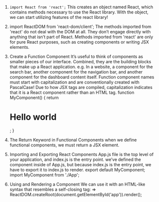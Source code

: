 1. ```import React from 'react';```
  This creates an object named React, which contains methods necessary to use the React library. With the object, we can start utilizing features of the react library!

2. import ReactDOM from 'react-dom/client';
  The methods imported from 'react' do not deal with the DOM at all. They don’t engage directly with anything that isn’t part of React.
  Methods imported from 'react' are only for pure React purposes, such as creating components or writing JSX elements.

3. Create a Function Component
  It’s useful to think of components as smaller pieces of our interface. Combined, they are the building blocks that make up a React application. 
  e.g. In a website, a component for the search bar, another component for the navigation bar, and another component for the dashboard content itself.
  Function component names must start with capitalization and are conventionally created with PascalCase! Due to how JSX tags are compiled, capitalization indicates that it is a React component rather than an HTML tag.
  function MyComponent() {
    return <h1>Hello world</h1>;
  }

4. The Return Keyword in Functional Components
  when we define functional components, we must return a JSX element.

5. Importing and Exporting React Components
  App.js file is the top level of your application, and index.js is the entry point.
  we’ve defined the component inside of App.js, but because index.js is the entry point, we have to export it to index.js to render.
  export default MyComponent;
  import MyComponent from './App';

6. Using and Rendering a Component
  We can use it with an HTML-like syntax that resembles a self-closing tag:
  => <MyComponent />
  ReactDOM.createRoot(document.getElementById('app')).render(<MyComponent />);
